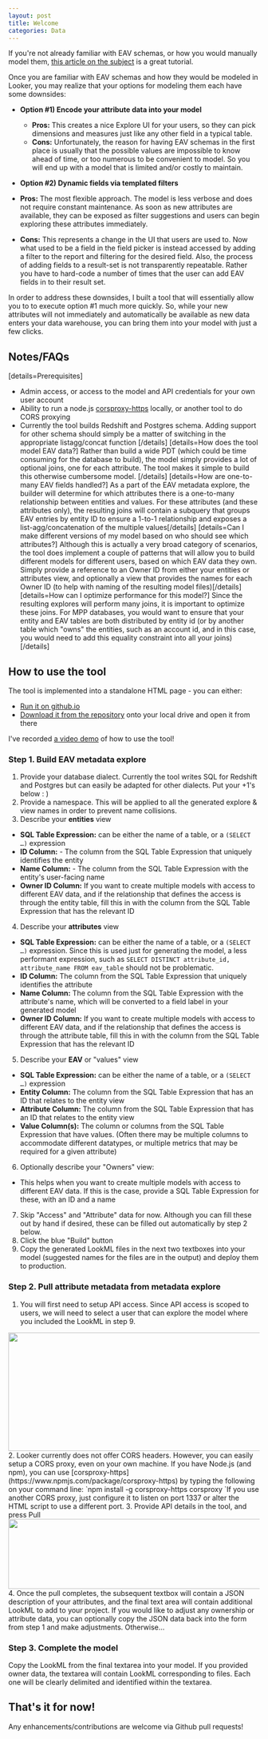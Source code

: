 ```yaml
---
layout: post
title: Welcome
categories: Data
---
```


If you're not already familiar with EAV schemas, or how you would manually model them, [this article on the subject](https://discourse.looker.com/t/three-ways-to-model-eav-schemas-and-many-to-many-relationships/1780) is a great tutorial.

Once you are familiar with EAV schemas and how they would be modeled in Looker, you may realize that your options for modeling them each have some downsides:

- **Option #1) Encode your attribute data into your model**
  - **Pros:** This creates a nice Explore UI for your users, so they can pick dimensions and measures just like any other field in a typical table. 
  - **Cons:** Unfortunately, the reason for having EAV schemas in the first place is usually that the possible values are impossible to know ahead of time, or too numerous to be convenient to model. So you will end up with a model that is limited and/or costly to maintain.

-  **Option #2) Dynamic fields via templated filters**
  - **Pros:** The most flexible approach. The model is less verbose and does not require constant maintenance. As soon as new attributes are available, they can be exposed as filter suggestions and users can begin exploring these attributes immediately.
  - **Cons:** This represents a change in the UI that users are used to. Now what used to be a field in the field picker is instead accessed by adding a filter to the report and filtering for the desired field. Also, the process of adding fields to a result-set is not transparently repeatable. Rather you have to hard-code a number of times that the user can add EAV fields in to their result set.

In order to address these downsides, I built a tool that will essentially allow you to to execute option #1 much more quickly. So, while your new attributes will not immediately and automatically be available as new data enters your data warehouse, you can bring them into your model with just a few clicks.

## Notes/FAQs

[details=Prerequisites]
- Admin access, or access to the model and API credentials for your own user account
- Ability to run a node.js [corsproxy-https](https://www.npmjs.com/package/corsproxy-https) locally, or another tool to do CORS proxying
- Currently the tool builds Redshift and Postgres schema. Adding support for other schema should simply be a matter of switching in the appropriate listagg/concat function [/details]
[details=How does the tool model EAV data?]
Rather than build a wide PDT (which could be time consuming for the database to build), the model simply provides a lot of optional joins, one for each attribute. The tool makes it simple to build this otherwise cumbersome model.
[/details]
[details=How are one-to-many EAV fields handled?]
As a part of the EAV metadata explore, the builder will determine for which attributes there is a one-to-many relationship between entities and values. For these attributes (and these attributes only), the resulting joins will contain a subquery that groups EAV entries by entity ID to ensure a 1-to-1 relationship and exposes a list-agg/concatenation of the multiple values[/details]
[details=Can I make different versions of my model based on who should see which attributes?]
Although this is actually a very broad category of scenarios, the tool does implement a couple of patterns that will allow you to build different models for different users, based on which EAV data they own. Simply provide a reference to an Owner ID from either your entities or attributes view,
 and optionally a view that provides the names for each Owner ID (to help with naming of the resulting model files)[/details]
[details=How can I optimize performance for this model?]
Since the resulting explores will perform many joins, it is important to optimize these joins. For MPP databases, you would want to ensure that your entity and EAV tables are both distributed by entity id (or by another table which "owns" the entities, such as an account id, and in this case, you would need to add this equality constraint into all your joins)  [/details]

## How to use the tool


The tool is implemented into a standalone HTML page - you can either:

- [Run it on github.io](https://fabio-looker.github.io/eav-builder/)
- [Download it from the repository](https://github.com/fabio-looker/eav-builder) onto your local drive and open it from there

I've recorded [a video demo](https://looker.zoom.us/recording/play/xNdww8bzPQX0eeHxvInzt33HSd81TqmdGkgXUZciBfHlyaLnocsRTDgMXlRxBqDL) of how to use the tool!

### Step 1. Build EAV metadata explore

1. Provide your database dialect. Currently the tool writes SQL for Redshift and Postgres but can easily be adapted for other dialects. Put your +1's below : )
2. Provide a namespace. This will be applied to all the generated explore & view names in order to prevent name collisions.
3. Describe your **entities** view
 - **SQL Table Expression:** can be either the name
of a table, or a `(SELECT …)` expression
  - **ID Column:** - The column from the SQL Table Expression that uniquely identifies the entity
  - **Name Column:** - The column from the SQL Table Expression with the entity's user-facing name
  - **Owner ID Column:** If you want to create multiple models with access to different EAV data, and if the relationship that defines the access is through the entity table, fill this in with the column from the SQL Table Expression that has the relevant ID
4. Describe your **attributes** view
 - **SQL Table Expression:** can be either the name
of a table, or a `(SELECT …)` expression. Since this is used just for generating the model, a less performant expression, such as `SELECT DISTINCT attribute_id, attribute_name FROM eav_table` should not be problematic.
  - **ID Column:** The column from the SQL Table Expression that uniquely identifies the attribute
  - **Name Column:** The column from the SQL Table Expression with the attribute's name, which will be converted to a field label in your generated model
  - **Owner ID Column:** If you want to create multiple models with access to different EAV data, and if the relationship that defines the access is through the attribute table, fill this in with the column from the SQL Table Expression that has the relevant ID
5. Describe your **EAV** or "values" view
 - **SQL Table Expression:** can be either the name
of a table, or a `(SELECT …)` expression
  - **Entity Column:** The column from the SQL Table Expression that has an ID that relates to the entity view
  - **Attribute Column:** The column from the SQL Table Expression that has an ID that relates to the entity view
  - **Value Column(s):** The column or columns from the SQL Table Expression that have values. (Often there may be multiple columns to accommodate different datatypes, or multiple metrics that may be required for a given attribute)
6. Optionally describe your "Owners" view:
 - This helps when you want to create multiple models with access to different EAV data. If this is the case, provide a SQL Table Expression for these, with an ID and a name
7. Skip "Access" and "Attribute" data for now. Although you can fill these out by hand if desired, these can be filled out automatically by step 2 below.
8. Click the blue "Build" button
9. Copy the generated LookML files in the next two textboxes into your model (suggested names for the files are in the output) and deploy them to production.

### Step 2. Pull attribute metadata from metadata explore

1. You will first need to setup API access. Since API access is scoped to users, we will need to select a user that can explore the model where you included the LookML in step 9.
<img src="/uploads/default/original/2X/b/b8251b959cc7c2bb532b72a51df3903f0aaa5757.png" width="690" height="237">
2. Looker currently does not offer CORS headers. However, you can easily setup a CORS proxy, even on your own machine. If you have Node.js (and npm), you can use [corsproxy-https](https://www.npmjs.com/package/corsproxy-https) by typing the following on your command line:
`npm install -g corsproxy-https
corsproxy
`If you use another CORS proxy, just configure it to listen on port 1337 or alter the HTML script to use a different port.
3. Provide API details in the tool, and press Pull
<img src="/uploads/default/original/2X/f/fe6102fab151d131704c54cfa25de2d26745bcb0.png" width="690" height="140">
4. Once the pull completes, the subsequent textbox will contain a JSON description of your attributes, and the final text area will contain additional LookML to add to your project. If you would like to adjust any ownership or attribute data, you can optionally copy the JSON data back into the form from step 1 and make adjustments. Otherwise...

### Step 3. Complete the model

Copy the LookML from the final textarea into your model. If you provided owner data, the textarea will contain LookML corresponding to files. Each one will be clearly delimited and identified within the textarea.

## That's it for now!

Any enhancements/contributions are welcome via Github pull requests!